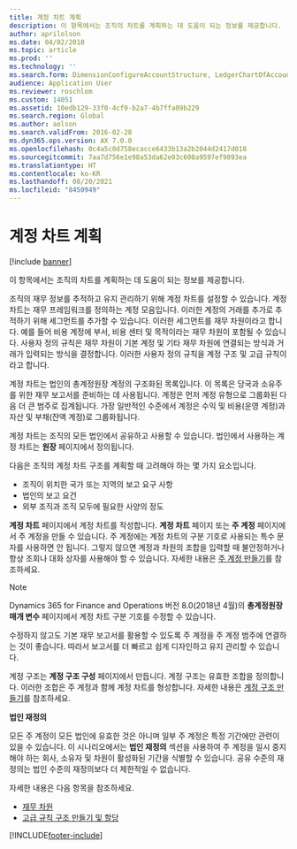 ```yaml
---
title: 계정 차트 계획
description: 이 항목에서는 조직의 차트를 계획하는 데 도움이 되는 정보를 제공합니다.
author: aprilolson
ms.date: 04/02/2018
ms.topic: article
ms.prod: ''
ms.technology: ''
ms.search.form: DimensionConfigureAccountStructure, LedgerChartOfAccounts
audience: Application User
ms.reviewer: roschlom
ms.custom: 14051
ms.assetid: 10edb129-33f0-4cf9-b2a7-4b7ffa09b229
ms.search.region: Global
ms.author: aolson
ms.search.validFrom: 2016-02-28
ms.dyn365.ops.version: AX 7.0.0
ms.openlocfilehash: 0c4a5c0d758ecacce6433b13a2b2044d2417d018
ms.sourcegitcommit: 7aa7d756e1e98a53da62e03c608a9597ef9893ea
ms.translationtype: HT
ms.contentlocale: ko-KR
ms.lasthandoff: 08/20/2021
ms.locfileid: "8450949"
---
```

# <a name="plan-your-chart-of-accounts"></a>계정 차트 계획

[!include [banner](../includes/banner.md)]

이 항목에서는 조직의 차트를 계획하는 데 도움이 되는 정보를 제공합니다.

조직의 재무 정보를 추적하고 유지 관리하기 위해 계정 차트를 설정할 수 있습니다. 계정 차트는 재무 프레임워크를 정의하는 계정 모음입니다. 이러한 계정의 거래를 추가로 추적하기 위해 세그먼트를 추가할 수 있습니다. 이러한 세그먼트를 재무 차원이라고 합니다. 예를 들어 비용 계정에 부서, 비용 센터 및 목적이라는 재무 차원이 포함될 수 있습니다. 사용자 정의 규칙은 재무 차원이 기본 계정 및 기타 재무 차원에 연결되는 방식과 거래가 입력되는 방식을 결정합니다. 이러한 사용자 정의 규칙을 계정 구조 및 고급 규칙이라고 합니다.

계정 차트는 법인의 총계정원장 계정의 구조화된 목록입니다. 이 목록은 당국과 소유주를 위한 재무 보고서를 준비하는 데 사용됩니다. 계정은 먼저 계정 유형으로 그룹화된 다음 더 큰 범주로 집계됩니다. 가장 일반적인 수준에서 계정은 수익 및 비용(운영 계정)과 자산 및 부채(잔액 계정)로 그룹화됩니다.

계정 차트는 조직의 모든 법인에서 공유하고 사용할 수 있습니다. 법인에서 사용하는 계정 차트는 **원장** 페이지에서 정의됩니다.

다음은 조직의 계정 차트 구조를 계획할 때 고려해야 하는 몇 가지 요소입니다.

- 조직이 위치한 국가 또는 지역의 보고 요구 사항
- 법인의 보고 요건
- 외부 조직과 조직 모두에 필요한 사양의 정도

**계정 차트** 페이지에서 계정 차트를 작성합니다. **계정 차트** 페이지 또는 **주 계정** 페이지에서 주 계정을 만들 수 있습니다. 주 계정에는 계정 차트의 구분 기호로 사용되는 특수 문자를 사용하면 안 됩니다. 그렇지 않으면 계정과 차원의 조합을 입력할 때 불안정하거나 항상 조회나 대화 상자를 사용해야 할 수 있습니다. 자세한 내용은 [주 계정 만들기](tasks/create-main-account.md)를 참조하세요.

> [!NOTE]
> Dynamics 365 for Finance and Operations 버전 8.0(2018년 4월)의 **총계정원장 매개 변수** 페이지에서 계정 차트 구분 기호를 수정할 수 있습니다.

수정하지 않고도 기본 재무 보고서를 활용할 수 있도록 주 계정을 주 계정 범주에 연결하는 것이 좋습니다. 따라서 보고서를 더 빠르고 쉽게 디자인하고 유지 관리할 수 있습니다.

계정 구조는 **계정 구조 구성** 페이지에서 만듭니다. 계정 구조는 유효한 조합을 정의합니다. 이러한 조합은 주 계정과 함께 계정 차트를 형성합니다. 자세한 내용은 [계정 구조 만들기](tasks/create-account-structures.md)를 참조하세요.

**법인 재정의**

모든 주 계정이 모든 법인에 유효한 것은 아니며 일부 주 계정은 특정 기간에만 관련이 있을 수 있습니다. 이 시나리오에서는 **법인 재정의** 섹션을 사용하여 주 계정을 일시 중지해야 하는 회사, 소유자 및 차원이 활성화된 기간을 식별할 수 있습니다. 공유 수준의 재정의는 법인 수준의 재정의보다 더 제한적일 수 없습니다.

자세한 내용은 다음 항목을 참조하세요.

- [재무 차원](financial-dimensions.md)
- [고급 규칙 구조 만들기 및 할당](tasks/create-assign-advanced-rule-structures.md)


[!INCLUDE[footer-include](../../includes/footer-banner.md)]
